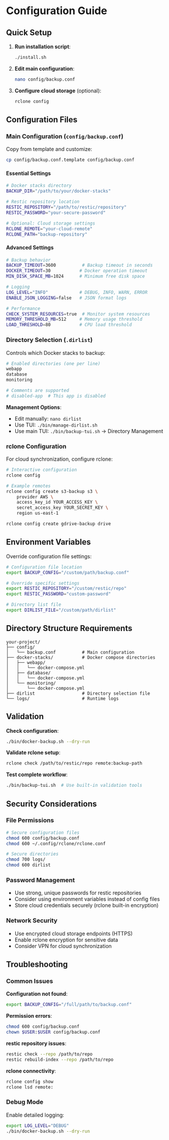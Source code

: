 # Configuration Guide

## Quick Setup

1. **Run installation script**:
   ```bash
   ./install.sh
   ```

2. **Edit main configuration**:
   ```bash
   nano config/backup.conf
   ```

3. **Configure cloud storage** (optional):
   ```bash
   rclone config
   ```

## Configuration Files

### Main Configuration (`config/backup.conf`)

Copy from template and customize:
```bash
cp config/backup.conf.template config/backup.conf
```

#### Essential Settings

```bash
# Docker stacks directory
BACKUP_DIR="/path/to/your/docker-stacks"

# Restic repository location  
RESTIC_REPOSITORY="/path/to/restic/repository"
RESTIC_PASSWORD="your-secure-password"

# Optional: Cloud storage settings
RCLONE_REMOTE="your-cloud-remote"
RCLONE_PATH="backup-repository"
```

#### Advanced Settings

```bash
# Backup behavior
BACKUP_TIMEOUT=3600          # Backup timeout in seconds
DOCKER_TIMEOUT=30           # Docker operation timeout
MIN_DISK_SPACE_MB=1024      # Minimum free disk space

# Logging
LOG_LEVEL="INFO"            # DEBUG, INFO, WARN, ERROR
ENABLE_JSON_LOGGING=false   # JSON format logs

# Performance
CHECK_SYSTEM_RESOURCES=true  # Monitor system resources
MEMORY_THRESHOLD_MB=512     # Memory usage threshold
LOAD_THRESHOLD=80           # CPU load threshold
```

### Directory Selection (`.dirlist`)

Controls which Docker stacks to backup:

```bash
# Enabled directories (one per line)
webapp
database
monitoring

# Comments are supported
# disabled-app  # This app is disabled
```

**Management Options**:
- Edit manually: `nano dirlist`
- Use TUI: `./bin/manage-dirlist.sh`
- Use main TUI: `./bin/backup-tui.sh` → Directory Management

### rclone Configuration

For cloud synchronization, configure rclone:

```bash
# Interactive configuration
rclone config

# Example remotes
rclone config create s3-backup s3 \
    provider AWS \
    access_key_id YOUR_ACCESS_KEY \
    secret_access_key YOUR_SECRET_KEY \
    region us-east-1

rclone config create gdrive-backup drive
```

## Environment Variables

Override configuration file settings:

```bash
# Configuration file location
export BACKUP_CONFIG="/custom/path/backup.conf"

# Override specific settings
export RESTIC_REPOSITORY="/custom/restic/repo"
export RESTIC_PASSWORD="custom-password"

# Directory list file
export DIRLIST_FILE="/custom/path/dirlist"
```

## Directory Structure Requirements

```
your-project/
├── config/
│   └── backup.conf          # Main configuration
├── docker-stacks/           # Docker compose directories
│   ├── webapp/
│   │   └── docker-compose.yml
│   ├── database/
│   │   └── docker-compose.yml
│   └── monitoring/
│       └── docker-compose.yml
├── dirlist                  # Directory selection file
└── logs/                    # Runtime logs
```

## Validation

**Check configuration**:
```bash
./bin/docker-backup.sh --dry-run
```

**Validate rclone setup**:
```bash
rclone check /path/to/restic/repo remote:backup-path
```

**Test complete workflow**:
```bash
./bin/backup-tui.sh  # Use built-in validation tools
```

## Security Considerations

### File Permissions
```bash
# Secure configuration files
chmod 600 config/backup.conf
chmod 600 ~/.config/rclone/rclone.conf

# Secure directories
chmod 700 logs/
chmod 600 dirlist
```

### Password Management
- Use strong, unique passwords for restic repositories
- Consider using environment variables instead of config files
- Store cloud credentials securely (rclone built-in encryption)

### Network Security
- Use encrypted cloud storage endpoints (HTTPS)
- Enable rclone encryption for sensitive data
- Consider VPN for cloud synchronization

## Troubleshooting

### Common Issues

**Configuration not found**:
```bash
export BACKUP_CONFIG="/full/path/to/backup.conf"
```

**Permission errors**:
```bash
chmod 600 config/backup.conf
chown $USER:$USER config/backup.conf
```

**restic repository issues**:
```bash
restic check --repo /path/to/repo
restic rebuild-index --repo /path/to/repo
```

**rclone connectivity**:
```bash
rclone config show
rclone lsd remote:
```

### Debug Mode

Enable detailed logging:
```bash
export LOG_LEVEL="DEBUG"
./bin/docker-backup.sh --dry-run
```